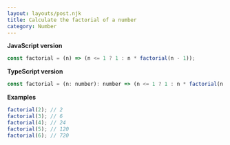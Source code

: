 ```yaml
---
layout: layouts/post.njk
title: Calculate the factorial of a number
category: Number
---
```


**JavaScript version**

```js
const factorial = (n) => (n <= 1 ? 1 : n * factorial(n - 1));
```

**TypeScript version**

```js
const factorial = (n: number): number => (n <= 1 ? 1 : n * factorial(n - 1));
```

**Examples**

```js
factorial(2); // 2
factorial(3); // 6
factorial(4); // 24
factorial(5); // 120
factorial(6); // 720
```
